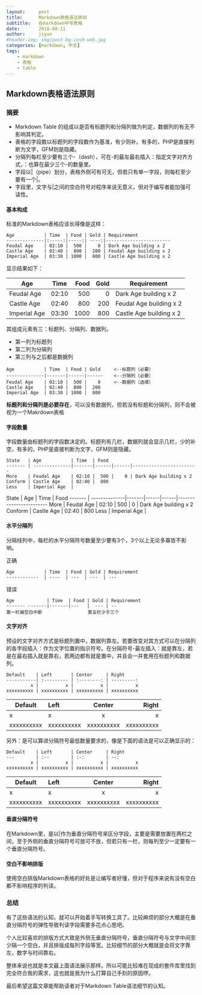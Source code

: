 ```yaml
---
layout:     post
title:      Markdown表格语法原则
subtitle:   在markdown中写表格
date:       2018-08-11
author:     jiyun
#header-img: img/post-bg-ios9-web.jpg
categories: [markdown, 中文]
tags:
    - markdown
    - 表格
    - table
---
```


## Markdown表格语法原则 

### 摘要

- Markdown Table 的组成以是否有标题列和分隔列做为判定，数据列的有无不影响其判定。 
- 表格的字段数以标题列的字段数作为基准，有少则补。有多的，PHP是直接判断为文字，GFM则是隐藏。 
- 分隔列每栏至少要有三个-（dash），可在-的最左最右插入：指定文字对齐方式，：也算在最少三个-的数量里。 
- 字段以|（pipe）划分，表格外侧可有可无，但若只有单一字段，则每栏至少要有一个|。 
- 字段里，文字与|之间的空白符号对程序来说无意义，但对于编写者能加强可读性。 

#### 基本构成 
标准的Markdown表格应该长得像是这样： 

```
Age           | Time  | Food | Gold | Requirement
--------------|:-----:|-----:| ----:|------------------------
Feudal Age    | 02:10 |  500 |    0 | Dark Age building x 2
Castle Age    | 02:40 |  800 |  200 | Feudal Age building x 2
Imperial Age  | 03:30 | 1000 |  800 | Castle Age building x 2   
```

显示结果如下： 

Age           | Time  | Food | Gold | Requirement
--------------|:-----:|-----:| ----:|------------------------
Feudal Age    | 02:10 |  500 |    0 | Dark Age building x 2
Castle Age    | 02:40 |  800 |  200 | Feudal Age building x 2
Imperial Age  | 03:30 | 1000 |  800 | Castle Age building x 2   


其组成元素有三：标题列、分隔列、数据列。

- 第一列为标题列
- 第二列为分隔列
- 第三列与之后都是数据列 

```
Age           | Time  | Food | Gold     <--标题列（必要）
--------------|-------|------|------    <--分隔列（必要）
Feudal Age    | 02:10 |  500 |    0     <--数据列（选填）
Castle Age    | 02:40 |  800 |  200
Imperial Age  | 03:30 | 1000 |  800 
```

__标题列和分隔列是必要存在__，可以没有数据列，但若没有标题和分隔列，则不会被视为一个Makrdown表格 

#### 字段数量

字段数量由标题列的字段数决定的。标题列有几栏，数据列就会显示几栏，少的补空，有多的，PHP是直接判断为文字，GFM则是隐藏。 

```
State   | Age           | Time  | Food 
------- | --------------|-------|------|------|------------------------
More    | Feudal Age    | 02:10 |  500 |    0 | Dark Age building x 2
Conform | Castle Age    | 02:40 |  800 
Less    | Imperial Age  |
```

State   | Age           | Time  | Food 
------- | --------------|-------|------|------|------------------------
More    | Feudal Age    | 02:10 |  500 |    0 | Dark Age building x 2
Conform | Castle Age    | 02:40 |  800 
Less    | Imperial Age  |

#### 水平分隔列

分隔线列中，每栏的水平分隔符号数量至少要有3个，3个以上无论多寡皆不影响。 

正确

``` 
Age           | Time  | Food | Gold | Requirement
------------  | ----  | ---  | ---  | ---
``` 

错误

```  
Age            | Time  | Food | Gold | Requirement
------- -------|-------|---   |  --- | --
第一栏被空白中断                 第五栏少于三个
```

#### 文字对齐

预设的文字对齐方式是标题列置中，数据列靠左。若要改变对其方式可以在分隔列的各字段插入：作为文字位置的指示符号。在分隔符号-最左插入：就是靠左，若是在最右插入就是靠右，若两边都有就是置中，并且会一并套用在标题列和数据列。 

```
Default    | Left       | Center     | Right
-----------| :--------- | :--------: | ---------: 
         x |          x |          x |          x 
xxxxxxxxxx | xxxxxxxxxx | xxxxxxxxxx | xxxxxxxxxx
```

Default    | Left       | Center     | Right
-----------| :--------- | :--------: | ---------: 
         x |          x |          x |          x 
xxxxxxxxxx | xxxxxxxxxx | xxxxxxxxxx | xxxxxxxxxx

另外：是可以算进分隔符号最低数量要求的，像是下面的语法是可以正确显示的： 

```
Default    | Left       | Center     | Right
---        | :--        | :-:        | --: 
         x |          x |          x |          x 
xxxxxxxxxx | xxxxxxxxxx | xxxxxxxxxx | xxxxxxxxxx
```

Default    | Left       | Center     | Right
---        | :--        | :-:        | --: 
         x |          x |          x |          x 
xxxxxxxxxx | xxxxxxxxxx | xxxxxxxxxx | xxxxxxxxxx

#### 垂直分隔符号

在Markdown里，是以|作为垂直分隔符号来区分字段，主要是需要放置在两栏之间，至于外侧的垂直分隔符号可放可不放，但若只有一栏，则每列至少一定要有一个垂直分隔符号。

#### 空白不影响排版

使用空白排版Markdown表格的好处是让编写者好懂，但对于程序来说有没有空白都不影响程序的判读。

### 总结 

有了这些语法的认知，就可以开始着手写转换工具了。比较麻烦的部分大概是在垂直分隔符号的弹性导致判读字段需要多花点心思吧。

个人比较喜欢的排版方式大致是外侧无垂直分隔符号，垂直分隔符号与文字中间至少隔一个空白，并且排版成每列字段等宽。比较细节的部分大概就是会将文字靠左，数字与时间靠右。

整体来说也就是本文最上面语法展示那样。所以可能比较难在现成的套件库里找到完全符合我的需求，这也就是我为什么打算自己手刻的原因啰。

最后希望这篇文章能帮助读者对于Markdown Table语法细节的认知。 

